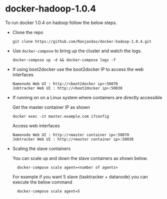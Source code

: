 # docker-hadoop-1.0.4

To run docker 1.0.4 on hadoop follow the below steps.

* Clone the repo
  
  ```
  git clone https://github.com/Ranjandas/docker-hadoop-1.0.4.git
  ```

* Use `docker-compose` to bring up the cluster and watch the logs.
 
  ```
  docker-compose up -d && docker-compose logs -f
  ```

* If using boot2docker use the boot2docker IP to access the web interfaces

  ```
  Namenode Web UI : http://<boot2docker ip>:50070
  Jobtracker Web UI : http://<boot2docker ip>:50030
  ```

* If running on on a Linux system where containers are directly accessible

  Get the master container IP as shown

  ```
  docker exec -it master.example.com ifconfig
  ```

  Access web interfaces


  ```
  Namenode Web UI : http://<master container ip>:50070
  Jobtracker Web UI : http://<master container ip>:50030
  ```

* Scaling the slave containers

  You can scale up and down the slave containers as shown below.

  ```
    docker-compose scale agent=<number of agents>
  ```
  For example if you want 5 slave (tasktracker + datanode) you can execute the below command

  ```
    docker-compose scale agent=5
  ```
